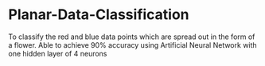 # Planar-Data-Classification
To classify the red and blue data points which are spread out in the form of a flower. Able to achieve 90% accuracy using Artificial Neural Network with one hidden layer of 4 neurons
